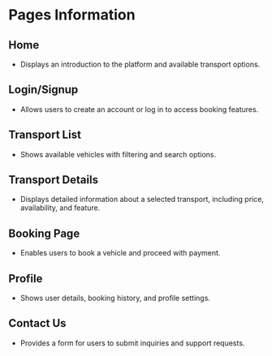 # Pages Information

## Home
- Displays an introduction to the platform and available transport options.

## Login/Signup
- Allows users to create an account or log in to access booking features.

## Transport List
- Shows available vehicles with filtering and search options.

## Transport Details
- Displays detailed information about a selected transport, including price, availability, and feature.
## Booking Page
- Enables users to book a vehicle and proceed with payment.

## Profile
- Shows user details, booking history, and profile settings.

## Contact Us
- Provides a form for users to submit inquiries and support requests.
